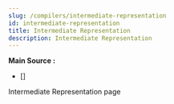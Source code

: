 ```yaml
---
slug: /compilers/intermediate-representation
id: intermediate-representation
title: Intermediate Representation
description: Intermediate Representation
---
```


**Main Source :**

- [] 

Intermediate Representation page
